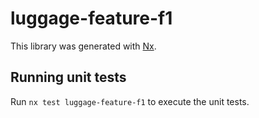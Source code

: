 # luggage-feature-f1

This library was generated with [Nx](https://nx.dev).

## Running unit tests

Run `nx test luggage-feature-f1` to execute the unit tests.
